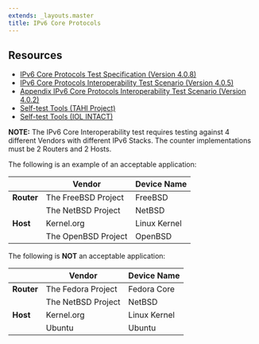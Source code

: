 ```yaml
---
extends: _layouts.master
title: IPv6 Core Protocols
---
```


## Resources

* <i class="far fa-file-pdf fa-fw"></i> [IPv6 Core Protocols Test Specification (Version 4.0.8)](../docs/Core_Conformance_Latest.pdf)
* <i class="far fa-file-pdf fa-fw"></i> [IPv6 Core Protocols Interoperability Test Scenario (Version 4.0.5)](../docs/Core_Interoperability_Latest.pdf)
* <i class="far fa-file-pdf fa-fw"></i> [Appendix IPv6 Core Protocols Interoperability Test Scenario (Version 4.0.2)](../docs/Core_Interoperability_Appendix_Latest.pdf)
* <i class="fas fa-external-link-alt fa-fw"></i> [Self-test Tools (TAHI Project)](https://www.ipv6ready.org.cn/home/views/default/resource/logo/phase2-core/index.htm)
* <i class="fas fa-external-link-alt fa-fw"></i> [Self-test Tools (IOL INTACT)](https://www.iol.unh.edu/solutions/test-tools/intact)

**NOTE:** The IPv6 Core Interoperability test requires testing against 4 different Vendors with different IPv6 Stacks. The counter implementations must be 2 Routers and 2 Hosts.

The following is an example of an acceptable application:

|            | Vendor              | Device Name  |
|------------|---------------------|--------------|
| **Router** | The FreeBSD Project | FreeBSD      |
|            | The NetBSD Project  | NetBSD       |
| **Host**   | Kernel.org          | Linux Kernel |
|            | The OpenBSD Project | OpenBSD      |

The following is **NOT** an acceptable application:

|            | Vendor             | Device Name  |
|------------|--------------------|--------------|
| **Router** | The Fedora Project | Fedora Core  |
|            | The NetBSD Project | NetBSD       |
| **Host**   | Kernel.org         | Linux Kernel |
|            | Ubuntu             | Ubuntu       |
